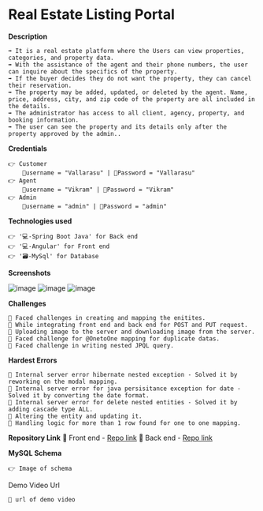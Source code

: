 # **Real Estate Listing Portal**


**Description**

    ➡️ It is a real estate platform where the Users can view properties, categories, and property data.
    ➡️ With the assistance of the agent and their phone numbers, the user can inquire about the specifics of the property.
    ➡️ If the buyer decides they do not want the property, they can cancel their reservation.
    ➡️ The property may be added, updated, or deleted by the agent. Name, price, address, city, and zip code of the property are all included in the details.
    ➡️ The administrator has access to all client, agency, property, and booking information.
    ➡️ The user can see the property and its details only after the property approved by the admin..


**Credentials**

    👉 Customer 
        📧username = "Vallarasu" | 🔐Password = "Vallarasu"
    👉 Agent 
        📧username = "Vikram" | 🔐Password = "Vikram"
    👉 Admin 
        📧username = "admin" | 🔐Password = "admin"


**Technologies used**

    👉 '💻-Spring Boot Java' for Back end
    👉 '💻-Angular' for Front end 
    👉 '🗃️-MySql' for Database 


**Screenshots**

![image](https://github.com/vallarasuSJ/real-estate/assets/145537953/85d95111-a02b-463f-96bb-5fd4ec200f52)
![image](https://github.com/vallarasuSJ/real-estate/assets/145537953/be182791-357f-4416-aec6-b6168cfe68ec)
![image](https://github.com/vallarasuSJ/real-estate/assets/145537953/0da5e679-fee2-45b6-8a76-edbcd63c7201)











**Challenges**

    🔴 Faced challenges in creating and mapping the enitites.
    🔴 While integrating front end and back end for POST and PUT request.
    🔴 Uploading image to the server and downloading image from the server.
    🔴 Faced challenge for @OnetoOne mapping for duplicate datas.
    🔴 Faced challenge in writing nested JPQL query.


**Hardest Errors** 

    🚩 Internal server error hibernate nested exception - Solved it by reworking on the modal mapping.
    🚩 Internal server error for java persisitance exception for date - Solved it by converting the date format.
    🚩 Internal server error for delete nested entities - Solved it by adding cascade type ALL.
    🚩 Altering the entity and updating it.
    🚩 Handling logic for more than 1 row found for one to one mapping.


**Repository Link**
🔗 Front end - [Repo link](https://github.com/vallarasuSJ/real-estate)
🔗 Back end - [Repo link](https://github.com/vallarasuSJ/Spring-Boot-real-estate-API)

**MySQL Schema**

    👉 Image of schema 


Demo Video Url
  
    🔗 url of demo video
  
  
  
  
